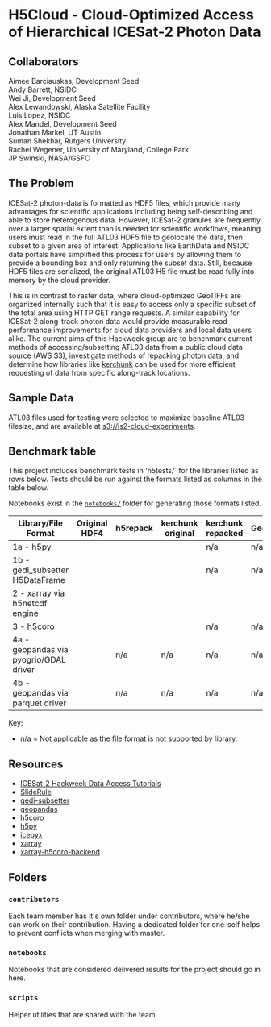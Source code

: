 # H5Cloud - Cloud-Optimized Access of Hierarchical ICESat-2 Photon Data

## Collaborators
Aimee Barciauskas, Development Seed <br>
Andy Barrett, NSIDC <br>
Wei Ji, Development Seed <br>
Alex Lewandowski, Alaska Satellite Facility <br>
Luis Lopez, NSIDC <br>
Alex Mandel, Development Seed <br>
Jonathan Markel, UT Austin <br>
Suman Shekhar, Rutgers University <br>
Rachel Wegener, University of Maryland, College Park <br>
JP Swinski, NASA/GSFC <br>

## The Problem
ICESat-2 photon-data is formatted as HDF5 files, which provide many advantages for scientific applications including being self-describing and able to store heterogenous data.
However, ICESat-2 granules are frequently over a larger spatial extent than is needed for scientific workflows, meaning users must read in the full ATL03 HDF5 file to geolocate the data, then subset to a given area of interest. Applications like EarthData and NSIDC data portals have simplified this process for users by allowing them to provide a bounding box and only returning the subset data. Still, because HDF5 files are serialized, the original ATL03 H5 file must be read fully into memory by the cloud provider.

This is in contrast to raster data, where cloud-optimized GeoTIFFs are organized internally such that it is easy to access only a specific subset of the total area using HTTP GET range requests. A similar capability for ICESat-2 along-track photon data would provide measurable read performance improvements for cloud data providers and local data users alike. The current aims of this Hackweek group are to benchmark current methods of accessing/subsetting ATL03 data from a public cloud data source (AWS S3), investigate methods of repacking photon data, and determine how libraries like [kerchunk](https://fsspec.github.io/kerchunk/) can be used for more efficient requesting of data from specific along-track locations.
 
## Sample Data
ATL03 files used for testing were selected to maximize baseline ATL03 filesize, and are available at [s3://is2-cloud-experiments](s3://is2-cloud-experiments).

## Benchmark table

This project includes benchmark tests in 'h5tests/` for the libraries listed as rows below. Tests should be run against the formats listed as columns in the table below.

Notebooks exist in the [`notebooks/`](./notebooks/) folder for generating those formats listed.

| **Library/File Format**                | **Original HDF4** | **h5repack** | **kerchunk original** | **kerchunk repacked** | **GeoParquet** | **Flatgeobuf** |
| -------------------------------------- | ----------------- | ------------ | --------------------- | --------------------- | -------------- | -------------- |
| 1a - h5py                              |                   |              |                       | n/a                   | n/a            | n/a            |
| 1b - gedi\_subsetter H5DataFrame       |                   |              |                       | n/a                   | n/a            | n/a            |
| 2 - xarray via h5netcdf engine         |                   |              |                       |                       |                | n/a            |
| 3 - h5coro                             |                   |              |                       | n/a                   | n/a            | n/a            |
| 4a - geopandas via pyogrio/GDAL driver |                   | n/a          | n/a                   | n/a                   | n/a            |                |
| 4b - geopandas via parquet driver      |                   | n/a          | n/a                   | n/a                   | n/a            | n/a            |

Key:
- n/a = Not applicable as the file format is not supported by library.

## Resources
- [ICESat-2 Hackweek Data Access Tutorials](https://icesat-2-2023.hackweek.io/tutorials/data-access-and-format/index.html)
- [SlideRule](https://github.com/ICESat2-SlideRule)
- [gedi-subsetter](https://github.com/MAAP-Project/gedi-subsetter)
- [geopandas](https://geopandas.org/en/v0.13.2/index.html)
- [h5coro](https://github.com/ICESat2-SlideRule/h5coro)
- [h5py](https://docs.h5py.org/en/stable/index.html)
- [icepyx](https://icepyx.readthedocs.io/en/latest/index.html)
- [xarray](https://docs.xarray.dev/en/v2023.06.0)
- [xarray-h5coro-backend](https://github.com/ICESAT-2HackWeek/xarray)

## Folders

### `contributors`
Each team member has it's own folder under contributors, where he/she can
work on their contribution. Having a dedicated folder for one-self helps to 
prevent conflicts when merging with master.

### `notebooks`
Notebooks that are considered delivered results for the project should go in
here.

### `scripts`
Helper utilities that are shared with the team

